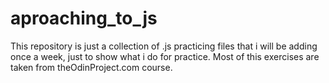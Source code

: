 # aproaching_to_js
This repository is just a collection of .js practicing files that i will be adding once a week, just to show what i do for practice. Most of this exercises are taken from theOdinProject.com course.
